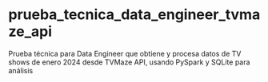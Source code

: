 # prueba_tecnica_data_engineer_tvmaze_api
Prueba técnica para Data Engineer que obtiene y procesa datos de TV shows de enero 2024 desde TVMaze API, usando PySpark y SQLite para análisis

